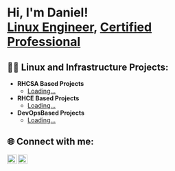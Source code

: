 <h1>Hi, I'm Daniel! <br/><a href="https://github.com/yourGitHubUsername">Linux Engineer</a>, <a href="https://www.linkedin.com/in/yourLinkedInProfile/">Certified Professional</a></h1>

<h2>👨‍💻 Linux and Infrastructure Projects:</h2>

- <b>RHCSA Based Projects</b>
  - [Loading...](https://github.com/yourGitHubUsername/RHCSA-Projects)
- <b>RHCE Based Projects</b>
  - [Loading...](https://github.com/yourGitHubUsername/RHCE-Projects)
- <b>DevOpsBased Projects</b>
  - [Loading...](https://github.com/yourGitHubUsername/DevOPs-Projects)

<h2> 🌐 Connect with me:</h2>

[<img align="left" alt="Daniel | LinkedIn" width="22px" src="https://cdn.jsdelivr.net/npm/simple-icons@v3/icons/linkedin.svg" />][linkedin]
[<img align="left" alt="Daniel | GitHub" width="22px" src="https://cdn.jsdelivr.net/npm/simple-icons@v3/icons/github.svg" />][github]

[github]: https://github.com/yourGitHubUsername
[linkedin]: https://www.linkedin.com/in/daniel-w-amoh-ii-217249262

<!--
yourGitHubUsername/yourGitHubUsername is a ✨ _special_ ✨ repository because its README.md (this file) appears on your GitHub profile.

